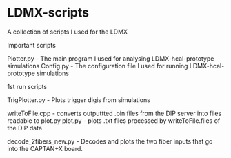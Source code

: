 # LDMX-scripts
A collection of scripts I used for the LDMX

Important scripts

Plotter.py - The main program I used for analysing LDMX-hcal-prototype simulations
Config.py  - The configuration file I used for running LDMX-hcal-prototype simulations

1st run scripts

TrigPlotter.py - Plots trigger digis from simulations

writeToFile.cpp - converts outputtted .bin files from the DIP server into files readable to plot.py
plot.py - plots .txt files processed by writeToFile.files of the DIP data

decode_2fibers_new.py - Decodes and plots the two fiber inputs that go into the CAPTAN+X board.

